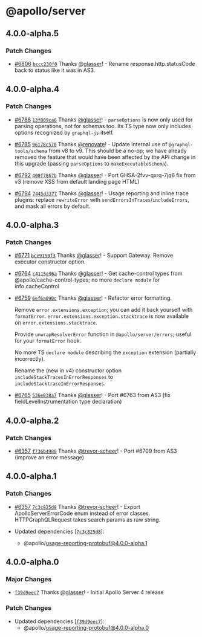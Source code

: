 # @apollo/server

## 4.0.0-alpha.5

### Patch Changes

- [#6806](https://github.com/apollographql/apollo-server/pull/6806) [`bccc230f0`](https://github.com/apollographql/apollo-server/commit/bccc230f05761c15098df9a5e9f57f0c65cf4fa6) Thanks [@glasser](https://github.com/glasser)! - Rename response.http.statusCode back to status like it was in AS3.

## 4.0.0-alpha.4

### Patch Changes

- [#6788](https://github.com/apollographql/apollo-server/pull/6788) [`13f809ca6`](https://github.com/apollographql/apollo-server/commit/13f809ca6c5e1f0be9d05823f1194a8743321a79) Thanks [@glasser](https://github.com/glasser)! - `parseOptions` is now only used for parsing operations, not for schemas too. Its TS type now only includes options recognized by `graphql-js` itself.

* [#6785](https://github.com/apollographql/apollo-server/pull/6785) [`96178c570`](https://github.com/apollographql/apollo-server/commit/96178c57070af574fbcff7f51b73924c576725db) Thanks [@renovate](https://github.com/apps/renovate)! - Update internal use of `@graphql-tools/schema` from v8 to v9. This should be a no-op; we have already removed the feature that would have been affected by the API change in this upgrade (passing `parseOptions` to `makeExecutableSchema`).

- [#6792](https://github.com/apollographql/apollo-server/pull/6792) [`400f7867b`](https://github.com/apollographql/apollo-server/commit/400f7867b521359fd7213547c88fcf3fc8fbe94c) Thanks [@glasser](https://github.com/glasser)! - Port GHSA-2fvv-qxrq-7jq6 fix from v3 (remove XSS from default landing page HTML)

* [#6794](https://github.com/apollographql/apollo-server/pull/6794) [`7445d3377`](https://github.com/apollographql/apollo-server/commit/7445d3377d16cdc65506131572c0a616d3a6324c) Thanks [@glasser](https://github.com/glasser)! - Usage reporting and inline trace plugins: replace `rewriteError` with `sendErrorsInTraces`/`includeErrors`, and mask all errors by default.

## 4.0.0-alpha.3

### Patch Changes

- [#6771](https://github.com/apollographql/apollo-server/pull/6771) [`bce9150f3`](https://github.com/apollographql/apollo-server/commit/bce9150f31d6fd58b7a6622611ec7b35b3564aa6) Thanks [@glasser](https://github.com/glasser)! - Support Gateway. Remove executor constructor option.

* [#6764](https://github.com/apollographql/apollo-server/pull/6764) [`c4115e96a`](https://github.com/apollographql/apollo-server/commit/c4115e96ac75e04cffe1c3353fc03ea65dcab909) Thanks [@glasser](https://github.com/glasser)! - Get cache-control types from @apollo/cache-control-types; no more `declare module` for info.cacheControl

- [#6759](https://github.com/apollographql/apollo-server/pull/6759) [`6ef6a090c`](https://github.com/apollographql/apollo-server/commit/6ef6a090cff26f5d98e9965cd839307931e12516) Thanks [@glasser](https://github.com/glasser)! - Refactor error formatting.

  Remove `error.extensions.exception`; you can add it back yourself with `formatError`. `error.extensions.exception.stacktrace` is now available on `error.extensions.stacktrace`.

  Provide `unwrapResolverError` function in `@apollo/server/errors`; useful for your `formatError` hook.

  No more TS `declare module` describing the `exception` extension (partially incorrectly).

  Rename the (new in v4) constructor option `includeStackTracesInErrorResponses` to `includeStacktraceInErrorResponses`.

* [#6765](https://github.com/apollographql/apollo-server/pull/6765) [`536e038a7`](https://github.com/apollographql/apollo-server/commit/536e038a744738f740072781f32e83a360ec0744) Thanks [@glasser](https://github.com/glasser)! - Port #6763 from AS3 (fix fieldLevelInstrumentation type declaration)

## 4.0.0-alpha.2

### Patch Changes

- [#6357](https://github.com/apollographql/apollo-server/pull/6357) [`f736b4980`](https://github.com/apollographql/apollo-server/commit/f736b4980b39f3b563939b100eff85e073189cb1) Thanks [@trevor-scheer](https://github.com/trevor-scheer)! - Port #6709 from AS3 (improve an error message)

## 4.0.0-alpha.1

### Patch Changes

- [#6357](https://github.com/apollographql/apollo-server/pull/6357) [`7c3c825d8`](https://github.com/apollographql/apollo-server/commit/7c3c825d834ddad778de8b6d4254e56613fe8534) Thanks [@trevor-scheer](https://github.com/trevor-scheer)! - Export ApolloServerErrorCode enum instead of error classes. HTTPGraphQLRequest takes search params as raw string.

- Updated dependencies [[`7c3c825d8`](https://github.com/apollographql/apollo-server/commit/7c3c825d834ddad778de8b6d4254e56613fe8534)]:
  - @apollo/usage-reporting-protobuf@4.0.0-alpha.1

## 4.0.0-alpha.0

### Major Changes

- [`f39d9eec7`](https://github.com/apollographql/apollo-server/commit/f39d9eec7ab72d0f471a0bb0646dd42ad81c56cf) Thanks [@glasser](https://github.com/glasser)! - Initial Apollo Server 4 release

### Patch Changes

- Updated dependencies [[`f39d9eec7`](https://github.com/apollographql/apollo-server/commit/f39d9eec7ab72d0f471a0bb0646dd42ad81c56cf)]:
  - @apollo/usage-reporting-protobuf@4.0.0-alpha.0
